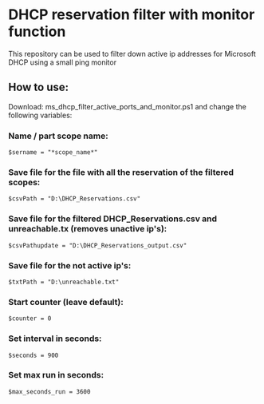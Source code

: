 # DHCP reservation filter with monitor function 
This repository can be used to filter down active ip addresses for Microsoft DHCP using a small ping monitor

## How to use:

Download: ms_dhcp_filter_active_ports_and_monitor.ps1 and change the following variables:

### Name / part scope name:
```
$sername = "*scope_name*"
```

### Save file for the file with all the reservation of the filtered scopes:
```
$csvPath = "D:\DHCP_Reservations.csv"
```

### Save file for the filtered DHCP_Reservations.csv and unreachable.tx (removes unactive ip's):
```
$csvPathupdate = "D:\DHCP_Reservations_output.csv"
```

### Save file for the not active ip's:
```
$txtPath = "D:\unreachable.txt"
```

### Start counter (leave default):
```
$counter = 0
```

### Set interval in seconds:
```
$seconds = 900
```

### Set max run in seconds:
```
$max_seconds_run = 3600
```
